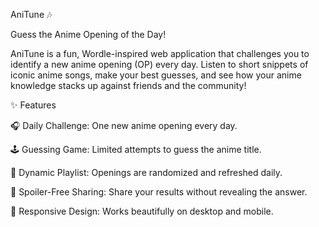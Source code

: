 AniTune 🎶

Guess the Anime Opening of the Day!

AniTune is a fun, Wordle-inspired web application that challenges you to identify a new anime opening (OP) every day. Listen to short snippets of iconic anime songs, make your best guesses, and see how your anime knowledge stacks up against friends and the community!

✨ Features

🎧 Daily Challenge: One new anime opening every day.

🕹️ Guessing Game: Limited attempts to guess the anime title.

🔄 Dynamic Playlist: Openings are randomized and refreshed daily.

🌸 Spoiler-Free Sharing: Share your results without revealing the answer.

📱 Responsive Design: Works beautifully on desktop and mobile.
